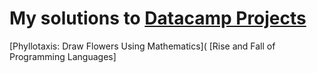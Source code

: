 # My solutions to [Datacamp Projects](https://www.datacamp.com/projects)
[Phyllotaxis: Draw Flowers Using Mathematics](
[Rise and Fall of Programming Languages]
